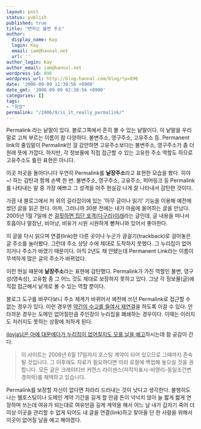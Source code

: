```yaml
---
layout: post
status: publish
published: true
title: "변하는 불변 주소"
author:
  display_name: Kay
  login: Kay
  email: iam@hannal.net
  url: ''
author_login: Kay
author_email: iam@hannal.net
wordpress_id: 896
wordpress_url: http://blog.hannal.com/blog/?p=896
date: '2006-09-09 11:30:56 +0900'
date_gmt: '2006-09-09 02:30:56 +0900'
categories: []
tags:
- "희망"
permalink: "/2006/9/is_it_really_permalink/"
---
```

<p>Permalink 라는 낱말이 있다. 블로그쪽에서 흔히 볼 수 있는 낱말이다. 이 낱말을 우리말로 고쳐 부르는 이름이 참 다양하다. 불변주소, 영구주소, 고유주소 등. Permanent link의 줄임말이 Permalink인 걸 감안하면 고유주소보다는 불변주소, 영구주소가 좀 더 원래 뜻에 가깝다. 하지만, 각 정보물에 직접 접근할 수 있는 고유한 주소 역할도 하므로 고유주소도 틀린 표현은 아니다.</p>
<p>이곳 저곳을 돌아다니다 우연히 Permalink를 <strong>낱장주소</strong>라고 표현한 모습을 봤다. 히야~! 하는 감탄과 함께 손벽 한 번. 불변주소, 영구주소, 고유주소, 퍼머링크 등 Permalink를 나타내는 말 중 가장 예쁘고 그 성격을 아주 현실감 나게 잘 나타내서 감탄한 것이다.</p>
<p>가끔 내 블로그에서 저 위의 길라잡이에 있는 '아무 글이나 읽기' 기능을 이용해 예전에 썼던 글을 읽곤 한다. 아까, 그러니까 30분 전에는 내가 마음에 들어하는 글을 만났다. 2005년 1월 7일에 쓴 <a href="http://blog.hannal.com/597/">걸핏하면 집단 포격(다구리)이래</a>라는 글인데, 글 내용을 떠나서 호흡이나 말장난, 비아냥, 비유가 시원 시원하게 뻗쳐나와 있어서 좋아한다.</p>
<p>이 글을 다시 읽으며 연결(link)한 다른 곳이나 누군가 글걸기(trackback)로 걸어놓은 글 주소를 눌러봤다. 그런데 주소 상당 수에 제대로 도착하지 못했다. 그 누리집이 없어지거나 주소가 바꼈기 때문이다. 아직 2년도 채 안됐는데 Permanent Link라는 이름이 무색하게 많은 글의 주소가 바뀌었다.</p>
<p>이런 현실 때문에 <strong>낱장주소</strong>라는 표현에 감탄했다. Permalink가 가진 역할인 불변, 영구성(영속성), 고유함 중 그 어느 것도 제대로 보장하지 못하고 있다. 그냥 각 정보물(글)에 직접 접근해서 낱개로 볼 수 있는 역할 뿐이다.</p>
<p>블로그 도구를 바꾸다보니 주소 체계가 바뀌어서 예전에 쓰던 Permalink로 접근할 수 없는 경우가 있다. 이런 경우엔 <a href="http://hyeonseok.com/soojung/web/2006/04/04/237.html">약간의 수고를 들여서 재연결</a>을 하도록 이끌 수 있다. 안타까운 경우는 도메인 없어질만큼 주인장이 누리집을 폐쇄하는 경우이다. 이때는 이러지도 저러지도 못하는 상황에 처하게 된다.</p>
<p><a href="http://ilovja.com/dokuwiki/">ilovja님은 아예 대문에다가 누리집이 없어질지도 모를 날을 예고</a>하시는데 참 공감이 간다.</p>
<blockquote><p>이 사이트는 2008년 6월 17일까지 호스팅 계약이 되어 있으므로 그때까지 존속될 것입니다. 그 이후에도 자료가 필요하다면 미리 로컬에 백업해 놓으실 것을 권합니다. 모든 글은 크레이티브 커먼스 라이센스(저작자표시-비영리-동일조건변경허락)를 채택하고 있습니다.</p></blockquote>
<p>Permalink를 보장할 자신이 없다면 차라리 드러내는 것이 낫다고 생각한다. 불행히도 나는 웹호스팅이나 도메인 계약 기간을 길게 할 만큼 돈이 넉넉치 않아 늘 짧게 짧게 연장하며 쓰는데 여유가 되는대로 여유만큼 길게 계약을 해서 어느 날 내가 갑자기 죽어 더이상 이곳을 관리할 수 없게 되어도 내 글을 연결(link)하고 찾아올 단 한 사람을 위해서 이곳이 없어질 날을 예고 해야겠다.</p>
